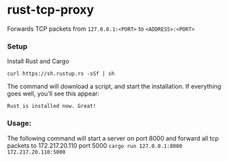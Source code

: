 # rust-tcp-proxy
Forwards TCP packets from `127.0.0.1:<PORT>` to `<ADDRESS>:<PORT>`

### Setup
Install Rust and Cargo 
```
curl https://sh.rustup.rs -sSf | sh
``` 
The command will download a script, and start the installation. If everything goes well, you’ll see this appear:
```
Rust is installed now. Great!
```

### Usage: 
The following command will start a server on port 8000 and forward all tcp packets to 172.217.20.110 port 5000
`cargo run 127.0.0.1:8000 172.217.20.110:5000`
